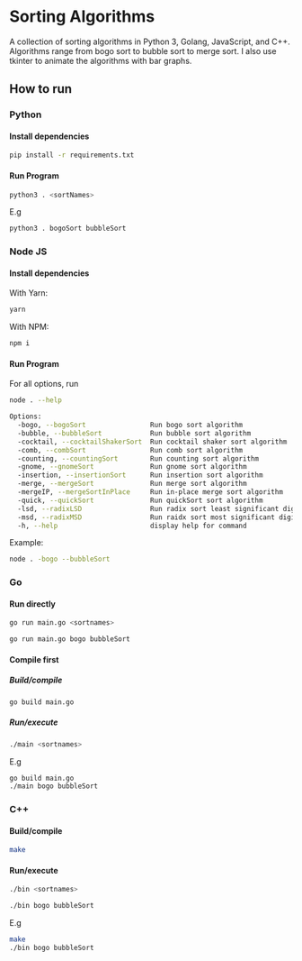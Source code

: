 # Sorting Algorithms #
A collection of sorting algorithms in Python 3, Golang, JavaScript, and C++. Algorithms range from bogo sort to bubble sort to merge sort. I also use tkinter to animate the algorithms with bar graphs.

## How to run ##
### Python ###
#### Install dependencies ####
```bash
pip install -r requirements.txt
```
#### Run Program ####
```bash
python3 . <sortNames>
```
E.g
```bash
python3 . bogoSort bubbleSort
```

### Node JS ###
#### Install dependencies ####
With Yarn:
```bash
yarn
```
With NPM:
```bash
npm i
```
#### Run Program ####
For all options, run
```bash
node . --help
```
```bash
Options:
  -bogo, --bogoSort                Run bogo sort algorithm
  -bubble, --bubbleSort            Run bubble sort algorithm
  -cocktail, --cocktailShakerSort  Run cocktail shaker sort algorithm
  -comb, --combSort                Run comb sort algorithm
  -counting, --countingSort        Run counting sort algorithm
  -gnome, --gnomeSort              Run gnome sort algorithm
  -insertion, --insertionSort      Run insertion sort algorithm
  -merge, --mergeSort              Run merge sort algorithm
  -mergeIP, --mergeSortInPlace     Run in-place merge sort algorithm
  -quick, --quickSort              Run quickSort sort algorithm
  -lsd, --radixLSD                 Run radix sort least significant digit algorithm
  -msd, --radixMSD                 Run raidx sort most significant digit algorithm
  -h, --help                       display help for command
```
Example:
```bash
node . -bogo --bubbleSort
```

### Go ###
#### Run directly
```bash
go run main.go <sortnames>
```
```bash
go run main.go bogo bubbleSort
```
#### Compile first ####
##### Build/compile #####
```bash
go build main.go
```
##### Run/execute #####
```bash
./main <sortnames>
```
E.g
```bash
go build main.go
./main bogo bubbleSort
```

### C++ ###
#### Build/compile ####
```bash
make
```
#### Run/execute ####
```bash
./bin <sortnames>
```
```bash
./bin bogo bubbleSort
```
E.g
```bash
make
./bin bogo bubbleSort
```
